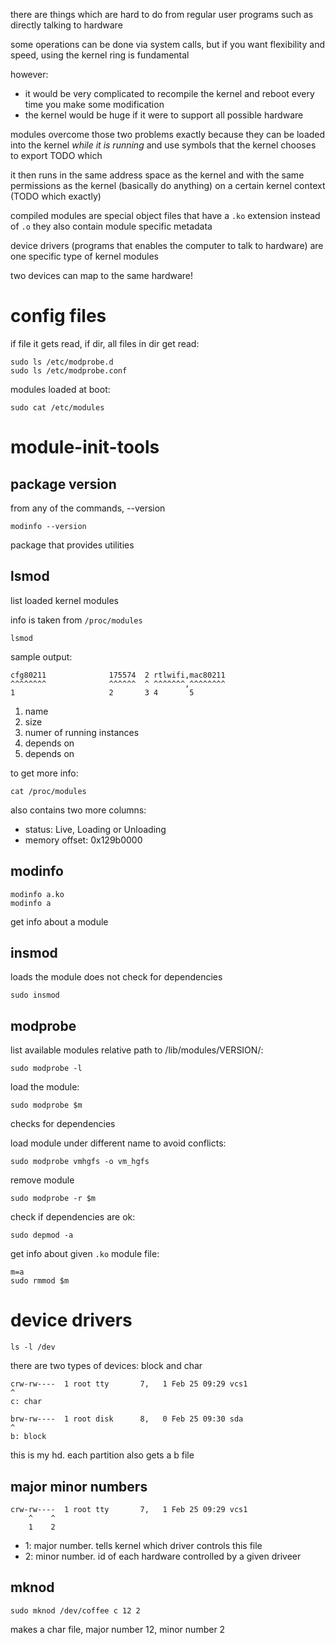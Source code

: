 there are things which are hard to do from regular user programs such as
directly talking to hardware

some operations can be done via system calls, but if you want flexibility and
speed, using the kernel ring is fundamental

however:

- it would be very complicated to recompile the kernel and reboot every time you make some modification
- the kernel would be huge if it were to support all possible hardware

modules overcome those two problems exactly because they can be loaded into the kernel
*while it is running* and use symbols that the kernel chooses to export TODO which

it then runs in the same address space as the kernel and with the same permissions
as the kernel (basically do anything) on a certain kernel context (TODO which exactly)

compiled modules are special object files that have a `.ko` extension instead of `.o`
they also contain module specific metadata

device drivers (programs that enables the computer to talk to hardware)
are one specific type of kernel modules

two devices can map to the same hardware!

# config files

if file it gets read, if dir, all files in dir get read:

    sudo ls /etc/modprobe.d
    sudo ls /etc/modprobe.conf

modules loaded at boot:

    sudo cat /etc/modules

# module-init-tools

## package version

from any of the commands, --version

    modinfo --version

package that provides utilities

## lsmod

list loaded kernel modules

info is taken from `/proc/modules`

    lsmod

sample output:

    cfg80211              175574  2 rtlwifi,mac80211
    ^^^^^^^^              ^^^^^^  ^ ^^^^^^^,^^^^^^^^
    1                     2       3 4       5

1. name
2. size
3. numer of running instances
4. depends on
5. depends on

to get more info:

    cat /proc/modules

also contains two more columns:

- status: Live, Loading or Unloading
- memory offset: 0x129b0000

## modinfo

    modinfo a.ko
    modinfo a

get info about a module

## insmod

loads the module
does not check for dependencies

    sudo insmod

## modprobe

list available modules relative path to /lib/modules/VERSION/:

    sudo modprobe -l

load the module:

    sudo modprobe $m

checks for dependencies

load module under different name to avoid conflicts:

    sudo modprobe vmhgfs -o vm_hgfs

remove module

    sudo modprobe -r $m

check if dependencies are ok:

    sudo depmod -a

get info about given `.ko` module file:

    m=a
    sudo rmmod $m

# device drivers

    ls -l /dev

there are two types of devices: block and char

    crw-rw----  1 root tty       7,   1 Feb 25 09:29 vcs1
    ^
    c: char

    brw-rw----  1 root disk      8,   0 Feb 25 09:30 sda
    ^
    b: block

this is my hd.
each partition also gets a b file

## major minor numbers

    crw-rw----  1 root tty       7,   1 Feb 25 09:29 vcs1
        ^    ^
        1    2

- 1: major number. tells kernel which driver controls this file
- 2: minor number. id of each hardware controlled by a
    given driveer

## mknod

    sudo mknod /dev/coffee c 12 2

makes a char file, major number 12, minor number 2
